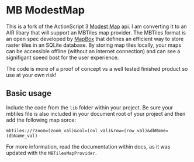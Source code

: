 MB ModestMap
============
This is a fork of the ActionScript 3 [Modest Map](http://modestmaps.com) api. I am converting it to an AIR libary that will support an MBTiles map provider. The MBTiles format is an open spec developed by [MapBox](http://www.mapbox.com") that defines an efficient way to store raster tiles in an SQLite database. By storing map tiles locally, your maps can be accessible offline (without an internet connection) and can see a signifigant speed bost for the user experience.

The code is more of a proof of concept vs a well tested finished product so use at your own risk!

## Basic usage

Include the code from the `lib` folder within your project. Be sure your mbtiles file is also included in your document root of your project and then add the following map sorce:

```
mbtiles://?zoom=(zoom_val)&col=(col_val)&row=(row_val)&dbName=(dbName_val)
```

For more information, read the documentation within docs, as it was updated with the `MBTilesMapProvider`.

